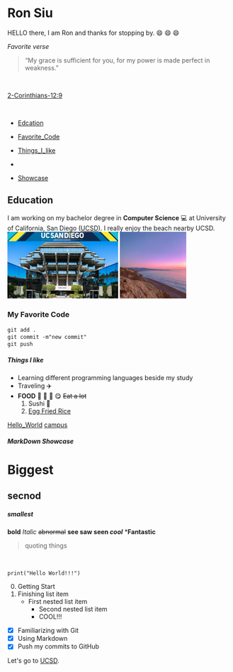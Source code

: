 # Ron Siu
HELLO there, I am Ron and thanks for stopping by. :smile: :smile: :smile:

*Favorite verse*
>“My grace is sufficient for you, for my power is made perfect in weakness.” 
<br/>

[2-Corinthians-12:9](https://www.biblegateway.com/passage/?search=2%20Corinthians%2012%3A9&version=NIV)

<br/>

- [Edcation](#education)

- [Favorite_Code](#my-favorite-code)

- [Things_I_like](#things-i-like)
- 
- [Showcase](#markdown-showcase)

## Education
I am working on my bachelor degree in **Computer Science** :computer: 
at University of California, San Diego ([UCSD](https://ucsd.edu/)). 
I really enjoy the beach nearby UCSD. 
<br/>
<img src="./images/UCSD.png" width="250px" height="150px">
<img src="./images/LaJolla.jpg" width="150px" height="150px">

### My Favorite Code
```
git add .
git commit -m"new commit"
git push
```

##### Things I like
- Learning different programming languages beside my study
- Traveling  :airplane:
- **FOOD** :rice: :curry: :bento: :yum: ~~Eat a lot~~
  1. Sushi :sushi:
  2. [Egg Fried Rice](https://www.youtube.com/watch?v=FrUfwpaNNIM) 

[Hello_World](./HelloWorld.md)
[campus](./images/campus-timeline.jpg)

##### MarkDown Showcase
# Biggest
## secnod
##### smallest
**bold**
*Italic*
~~abnormal~~
**see saw seen _cool_**
***Fantastic**
> quoting things
<br/>

```
print("Hello World!!!")
```
  0. Getting Start 
100. Finishing list item
     - First nested list item
       - Second nested list item
       - COOL!!!

- [x] Familiarizing with Git
- [x] Using Markdown
- [x] Push my commits to GitHub

Let's go to [UCSD](https://ucsd.edu/). 
